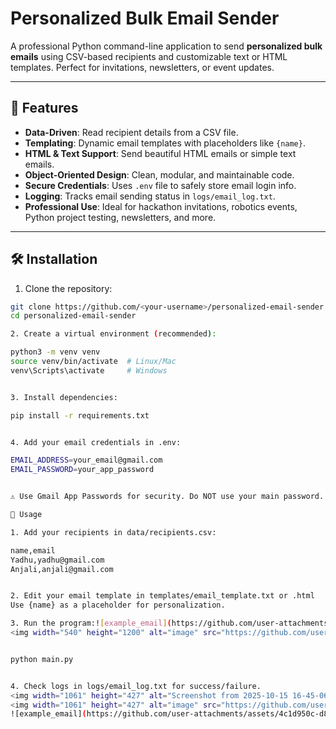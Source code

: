 # Personalized Bulk Email Sender

A professional Python command-line application to send **personalized bulk emails** using CSV-based recipients and customizable text or HTML templates. Perfect for invitations, newsletters, or event updates.

---

## 🌟 Features

- **Data-Driven**: Read recipient details from a CSV file.
- **Templating**: Dynamic email templates with placeholders like `{name}`.
- **HTML & Text Support**: Send beautiful HTML emails or simple text emails.
- **Object-Oriented Design**: Clean, modular, and maintainable code.
- **Secure Credentials**: Uses `.env` file to safely store email login info.
- **Logging**: Tracks email sending status in `logs/email_log.txt`.
- **Professional Use**: Ideal for hackathon invitations, robotics events, Python project testing, newsletters, and more.

---

## 🛠️ Installation

1. Clone the repository:

```bash
git clone https://github.com/<your-username>/personalized-email-sender.git
cd personalized-email-sender

2. Create a virtual environment (recommended):

python3 -m venv venv
source venv/bin/activate  # Linux/Mac
venv\Scripts\activate     # Windows


3. Install dependencies:

pip install -r requirements.txt


4. Add your email credentials in .env:

EMAIL_ADDRESS=your_email@gmail.com
EMAIL_PASSWORD=your_app_password


⚠️ Use Gmail App Passwords for security. Do NOT use your main password.

📂 Usage

1. Add your recipients in data/recipients.csv:

name,email
Yadhu,yadhu@gmail.com
Anjali,anjali@gmail.com


2. Edit your email template in templates/email_template.txt or .html
Use {name} as a placeholder for personalization.

3. Run the program:![example_email](https://github.com/user-attachments/assets/36bfeddd-7da6-4c51-a6cf-7fce567b0d50)
<img width="540" height="1200" alt="image" src="https://github.com/user-attachments/assets/947f11b4-2da3-44a4-ae47-16091afe25cd" />


python main.py


4. Check logs in logs/email_log.txt for success/failure.
<img width="1061" height="427" alt="Screenshot from 2025-10-15 16-45-06" src="https://github.com/user-attachments/assets/b7fe317a-f216-4145-a062-1df508586670" />
<img width="1061" height="427" alt="image" src="https://github.com/user-attachments/assets/0fc4ca3b-1b28-4a2d-9e51-dce2caba2672" />
![example_email](https://github.com/user-attachments/assets/4c1d950c-d8fc-4438-8bfa-4286547f334a)

